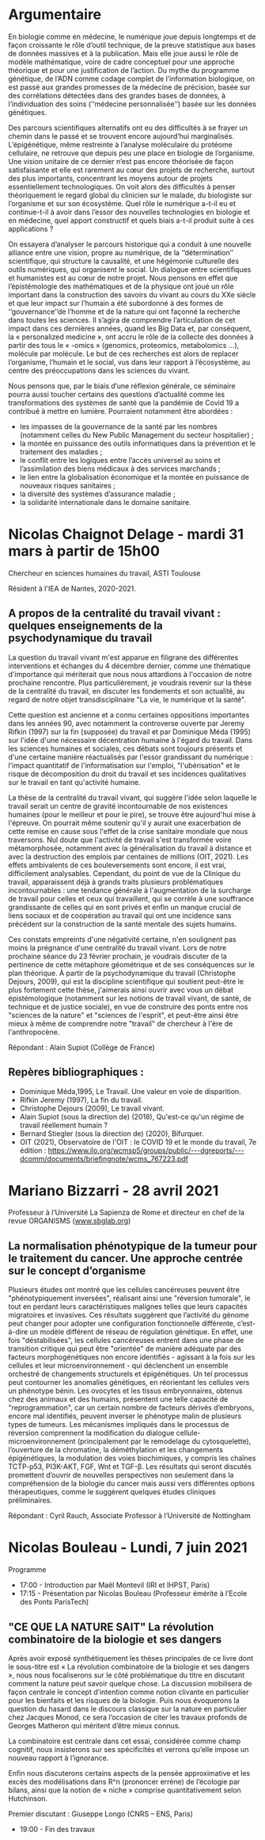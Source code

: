
# Argumentaire

En biologie comme en médecine, le numérique joue depuis longtemps et de façon croissante le rôle d’outil technique, de la preuve statistique aux bases de données massives et à la publication. Mais elle joue aussi le rôle de modèle mathématique, voire de cadre conceptuel pour une approche théorique et pour une justification de l’action. Du mythe du programme génétique, de l’ADN comme codage complet de l’information biologique, on est passé aux grandes promesses de la médecine de précision, basée sur des corrélations détectées dans des grandes bases de données, à l’individuation des soins (‘‘médecine personnalisée’’) basée sur les données génétiques.

Des parcours scientifiques alternatifs ont eu des difficultés à se frayer un chemin dans le passé et se trouvent encore aujourd’hui marginalisés. L’épigénétique, même restreinte à l’analyse moléculaire du protéome cellulaire, ne retrouve que depuis peu une place en biologie de l’organisme. Une vision unitaire de ce dernier n’est pas encore théorisée de façon satisfaisante et elle est rarement au cœur des projets de recherche, surtout des plus importants, concentrant les moyens autour de projets essentiellement technologiques. On voit alors des difficultés à penser théoriquement le regard global du clinicien sur le malade, du biologiste sur l’organisme et sur son écosystème. Quel rôle le numérique a-t-il eu et continue-t-il à avoir dans l’essor des nouvelles technologies en biologie et en médecine, quel apport constructif et quels biais a-t-il produit suite à ces applications ?

On essayera d’analyser le parcours historique qui a conduit à une nouvelle alliance entre une vision, propre au numérique, de la ‘‘détermination’’ scientifique, qui structure la causalité, et une hégémonie culturelle des outils numériques, qui organisent le social. Un dialogue entre scientifiques et humanistes est au cœur de notre projet. Nous pensons en effet que l’épistémologie des mathématiques et de la physique ont joué un rôle important dans la construction des savoirs du vivant au cours du XXe siècle et que leur impact sur l’humain a été subordonné à des formes de ‘‘gouvernance’’de l’homme et de la nature qui ont façonné la recherche dans toutes les sciences. Il s’agira de comprendre l’articulation de cet impact dans ces dernières années, quand les Big Data et, par conséquent, la « personalized medicine », ont accru le rôle de la collecte des données à partir des tous le « -omics » (genomics, proteomics, metabolomics ...), molécule par molécule. Le but de ces recherches est alors de replacer l’organisme, l’humain et le social, vus dans leur rapport à l’écosystème, au centre des préoccupations dans les sciences du vivant.

Nous pensons que, par le biais d’une réflexion générale, ce séminaire pourra aussi toucher certains des questions d’actualité comme les transformations des systèmes de santé que la pandémie de Covid 19 a contribué à mettre en lumière. Pourraient notamment être abordées :

* les impasses de la gouvernance de la santé par les nombres (notamment celles du New Public Management du secteur hospitalier) ;
* la montée en puissance des outils informatiques dans la prévention et le traitement des maladies ;
* le conflit entre les logiques entre l’accès universel au soins et l’assimilation des biens médicaux à des services marchands ;
* le lien entre la globalisation économique et la montée en puissance de nouveaux risques sanitaires ;
* la diversité des systèmes d’assurance maladie ;
* la solidarité internationale dans le domaine sanitaire.


# Nicolas Chaignot Delage - mardi 31 mars à partir de 15h00 


Chercheur en sciences humaines du travail, ASTI Toulouse

Résident à l'IEA de Nantes, 2020-2021.



## A propos de la centralité du travail vivant : quelques enseignements de la psychodynamique du travail

La question du travail vivant m'est apparue en filigrane des différentes interventions et échanges du 4 décembre dernier, comme une thématique d'importance qui mériterait que nous nous attardions à l'occasion de notre prochaine rencontre. Plus particulièrement, je voudrais revenir sur la thèse de la centralité du travail, en discuter les fondements et son actualité, au regard de notre objet transdisciplinaire "La vie, le numérique et la santé".

Cette question est ancienne et a connu certaines oppositions importantes dans les années 90, avec notamment la controverse ouverte par Jeremy Rifkin (1997) sur la fin (supposée) du travail et par Dominique Méda (1995) sur l'idée d'une nécessaire décentration humaine à l'égard du travail. Dans les sciences humaines et sociales, ces débats sont toujours présents et d'une certaine manière réactualisés par l'essor grandissant du numérique :  l'impact quantitatif de l'informatisation sur l'emploi, "l'ubérisation" et le risque de décomposition du droit du travail et ses incidences qualitatives sur le travail en tant qu'activité humaine.

La thèse de la centralité du travail vivant, qui suggère l'idée selon laquelle le travail serait un centre de gravité incontournable de nos existences humaines (pour le meilleur et pour le pire), se trouve être aujourd'hui mise à l'épreuve. On pourrait même soutenir qu'il y aurait une exacerbation de cette remise en cause sous l'effet de la crise sanitaire mondiale que nous traversons. Nul doute que l'activité de travail s'est transformée voire métamorphosée, notamment avec la généralisation du travail à distance et avec la destruction des emplois par centaines de millions (OIT, 2021). Les effets ambivalents de ces bouleversements sont encore, il est vrai, difficilement analysables. Cependant, du point de vue de la Clinique du travail, apparaissent déjà à grands traits plusieurs problématiques incontournables : une tendance générale à l'augmentation de la surcharge de travail pour celles et ceux qui travaillent, qui se corrèle à une souffrance grandissante de celles qui en sont privés et enfin un manque crucial de liens sociaux et de coopération au travail qui ont une incidence sans précédent sur la construction de la santé mentale des sujets humains.

Ces constats empreints d'une négativité certaine, n'en soulignent pas moins la prégnance d'une centralité du travail vivant. Lors de notre prochaine séance du 23 février prochain, je voudrais discuter de la pertinence de cette métaphore géométrique et de ses conséquences sur le plan théorique. À partir de la psychodynamique du travail (Christophe Dejours, 2009), qui est la discipline scientifique qui soutient peut-être le plus fortement cette thèse, j'aimerais ainsi ouvrir avec vous un débat épistémologique (notamment sur les notions de travail vivant, de santé, de technique et de justice sociale), en vue de construire des ponts entre nos "sciences de la nature" et "sciences de l'esprit", et peut-être ainsi être mieux à même de comprendre notre "travail" de chercheur à l'ère de l'anthropocène.

Répondant : Alain Supiot (Collège de France)

## Repères bibliographiques :

* Dominique Méda,1995, Le Travail. Une valeur en voie de disparition.
* Rifkin Jeremy (1997), La fin du travail.
* Christophe Dejours (2009), Le travail vivant.
* Alain Supiot (sous la direction de) (2018), Qu'est-ce qu'un régime de travail réellement humain ?
* Bernard Stiegler (sous la direction de) (2020), Bifurquer.
* OIT (2021), Observatoire de l'OIT : le COVID 19 et le monde du travail, 7e édition : https://www.ilo.org/wcmsp5/groups/public/---dgreports/---dcomm/documents/briefingnote/wcms_767223.pdf

# Mariano Bizzarri - 28 avril 2021

Professeur à l’Université La Sapienza de Rome et directeur en chef de la revue ORGANISMS (www.sbglab.org)

## La normalisation phénotypique de la tumeur pour le traitement du cancer. Une approche centrée sur le concept d’organisme 

Plusieurs études ont montré que les cellules cancéreuses peuvent être "phénotypiquement inversées", réalisant ainsi une "réversion tumorale", le tout en perdant leurs caractéristiques malignes telles que leurs capacités migratoires et invasives. Ces résultats suggèrent que l’activité du génome peut changer pour adopter une configuration fonctionnelle différente, c’est-à-dire un modèle différent de réseau de régulation génétique. En effet, une fois "déstabilisées", les cellules cancéreuses entrent dans une phase de transition critique qui peut être "orientée" de manière adéquate par des facteurs morphogénétiques non encore identifiés - agissant à la fois sur les cellules et leur microenvironnement - qui déclenchent un ensemble orchestré de changements structurels et épigénétiques. Un tel processus peut contourner les anomalies génétiques, en réorientant les cellules vers un phénotype bénin. Les ovocytes et les tissus embryonnaires, obtenus chez des animaux et des humains, présentent une telle capacité de "reprogrammation", car un certain nombre de facteurs dérivés d’embryons, encore mal identifiés, peuvent inverser le phénotype malin de plusieurs types de tumeurs. Les mécanismes impliqués dans le processus de réversion comprennent la modification du dialogue cellule-microenvironnement (principalement par le remodelage du cytosquelette), l’ouverture de la chromatine, la déméthylation et les changements épigénétiques, la modulation des voies biochimiques, y compris les chaînes TCTP-p53, PI3K-AKT, FGF, Wnt et TGF-β. Les résultats qui seront discutés promettent d’ouvrir de nouvelles perspectives non seulement dans la compréhension de la biologie du cancer mais aussi vers différentes options thérapeutiques, comme le suggèrent quelques études cliniques préliminaires.

Répondant : Cyril Rauch, Associate Professor à l’Université de Nottingham

# Nicolas Bouleau - Lundi, 7 juin 2021

Programme
* 17:00 - Introduction par Maël Montevil (IRI et IHPST, Paris)
* 17:15 - Présentation par Nicolas Bouleau (Professeur émérite à l’Ecole des Ponts ParisTech)

## "CE QUE LA NATURE SAIT" La révolution combinatoire de la biologie et ses dangers

Après avoir exposé synthétiquement les thèses principales de ce livre dont le sous-titre est « La révolution combinatoire de la biologie et ses dangers », nous nous focaliserons sur le côté problématique du titre en discutant comment la nature peut savoir quelque chose. La discussion mobilisera de façon centrale le concept d’intention comme notion clivante en particulier pour les bienfaits et les risques de la biologie.
Puis nous évoquerons la question du hasard dans le discours classique sur la nature en particulier chez Jacques Monod, ce sera l’occasion de citer les travaux profonds de Georges Matheron qui méritent d’être mieux connus.

La combinatoire est centrale dans cet essai, considérée comme champ cognitif, nous insisterons sur ses spécificités et verrons qu’elle impose un nouveau rapport à l’ignorance.

Enfin nous discuterons certains aspects de la pensée approximative et les excès des modélisations dans R^n (prononcer errène) de l’écologie par bilans, ainsi que la notion de « niche » comprise quantitativement selon Hutchinson.

Premier discutant : Giuseppe Longo (CNRS – ENS, Paris)
* 19:00 - Fin des travaux
